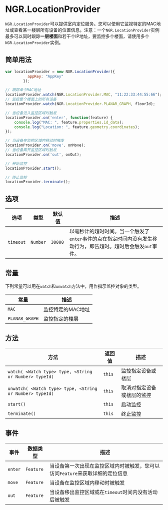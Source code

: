 # NGR.LocationProvider
`NGR.LocationProvider`可以提供室内定位服务。您可以使用它监视特定的MAC地址或查看某一楼层所有设备的位置信息。注意：一个`NGR.LocationProvider`实例最多可以同时跟踪**一层楼面**和若干个IP地址，要监控多个楼面，请使用多个`NGR.LocationProvider`实例。

## 简单用法
```javascript
var locationProvider = new NGR.LocationProvider({
          appKey: "AppKey"
        });

// 跟踪单个MAC地址
locationProvider.watch(NGR.LocationProvider.MAC, "11:22:33:44:55:66");
// 监控整个楼面上的所有设备
locationProvider.watch(NGR.LocationProvider.PLANAR_GRAPH, floorId);

// 当设备进入监控区域时触发
locationProvider.on('enter', function(feature) {
    console.log("MAC: ", feature.properties.id_data);
    console.log("Location: ", feature.geometry.coordinates);
});

// 当设备在监控区域内移动时触发
locationProvider.on('move', onMove);
// 当设备离开监控区域时触发
locationProvider.on('out', onOut);

// 开始监控
locationProvider.start();

// 终止监控
locationProvider.terminate();
```

## 选项
| 选项 | 类型 | 默认值 | 描述 |
| -- | -- | -- | -- |
| `timeout` | `Number` | `30000` | 以毫秒计的超时时间。当一个触发了`enter`事件的点在指定时间内没有发生移动行为，即告超时。超时后会触发`out`事件。 |

## 常量
下列常量可以用在`watch`和`unwatch`方法中，用作指示监控对象的类型。

| 常量 | 描述 |
| -- | -- |
| `MAC` | 监控特定的MAC地址 |
| `PLANAR_GRAPH` | 监控指定的楼层 |

## 方法
| 方法 | 返回值 | 描述 |
| -- | -- | -- |
| `watch( <Watch type> type, <String or Number> typeId)` | `this` | 监控指定设备或楼层 |
| `unwatch( <Watch type> type, <String or Number> typeId)` | `this` | 取消对指定设备或楼层的监控 |
| `start()` | `this` | 启动监控 |
| `terminate()` | `this` | 终止监控 |

## 事件
| 事件 | 数据类型 | 描述 |
| -- | -- | -- |
| `enter` | `Feature` | 当设备第一次出现在监控区域内时被触发，您可以访问`Feature`来获取详细的定位信息 |
| `move` | `Feature` | 当设备在监控区域内移动时被触发 |
| `out` | `Feature` | 当设备移出监控区域或在`timeout`时间内没有活动后被触发 |